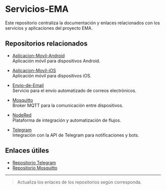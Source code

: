 # Servicios-EMA

Este repositorio centraliza la documentación y enlaces relacionados con los servicios y aplicaciones del proyecto EMA.

## Repositorios relacionados

- [Aplicacion-Movil-Android](https://github.com/tecgeoespaciales/Aplicacion-Movil-iOS)  
    Aplicación móvil para dispositivos Android.

- [Aplicacion-Movil-iOS](https://github.com/tecgeoespaciales/Aplicacion-Movil-iOS)  
    Aplicación móvil para dispositivos iOS.

- [Envio-de-Email](https://github.com/tecgeoespaciales/Envio-de-Email)  
    Servicio para el envío automatizado de correos electrónicos.

- [Mosquitto](https://github.com/tecgeoespaciales/Mosquitto)  
    Broker MQTT para la comunicación entre dispositivos.

- [NodeRed](https://github.com/tecgeoespaciales/NodeRed)  
    Plataforma de integración y automatización de flujos.

- [Telegram](https://github.com/tecgeoespaciales/Telegram)  
    Integración con la API de Telegram para notificaciones y bots.

## Enlaces útiles

- [Repositorio Telegram](https://github.com/tecgeoespaciales/Telegram)
- [Repositorio Mosquitto](https://github.com/tecgeoespaciales/Mosquitto)

---

> Actualiza los enlaces de los repositorios según corresponda.
